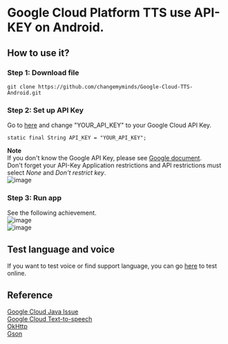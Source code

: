 # Google Cloud Platform TTS use API-KEY on Android.
## How to use it?

### Step 1: Download file 
```
git clone https://github.com/changemyminds/Google-Cloud-TTS-Android.git
```
### Step 2: Set up API Key
Go to [here](https://github.com/changemyminds/Google-Cloud-TTS-Android/blob/master/app/src/main/java/darren/gcptts/model/gcp/Config.java) and change "YOUR_API_KEY" to your Google Cloud API Key. 
```
static final String API_KEY = "YOUR_API_KEY";
```

__Note__ <br>
If you don't know the Google API Key, please see [Google document](https://cloud.google.com/docs/authentication/api-keys). <br>
Don't forget your API-Key Application restrictions and API restrictions must select _None_ and _Don't restrict key_.<br>
![image](https://github.com/changemyminds/GCP_TTS_ByAPIKEY/blob/master/images/0.png)<br>
 

### Step 3: Run app<br>
See the following achievement.<br>
![image](https://github.com/changemyminds/GCP_TTS_ByAPIKEY/blob/master/images/1.png)<br>
![image](https://github.com/changemyminds/GCP_TTS_ByAPIKEY/blob/master/images/2.png)<br>

## Test language and voice
If you want to test voice or find support language, you can go [here](https://cloud.google.com/text-to-speech/) to test online.

## Reference
[Google Cloud Java Issue](https://github.com/googleapis/google-cloud-java/issues/3400)<br>
[Google Cloud Text-to-speech](https://cloud.google.com/text-to-speech/docs/)<br>
[OkHttp](http://square.github.io/okhttp/)<br>
[Gson](https://github.com/google/gson)

